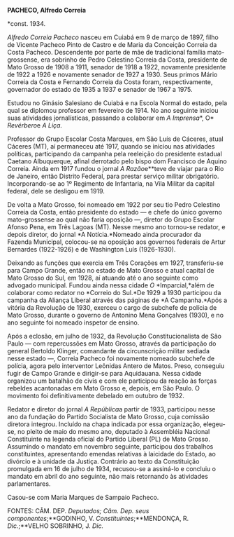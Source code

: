 **PACHECO, Alfredo Correia**

\*const. 1934.

*Alfredo Correia Pacheco* nasceu em Cuiabá em 9 de março de 1897, filho
de Vicente Pacheco Pinto de Castro e de Maria da Conceição Correia da
Costa Pacheco. Descendente por parte de mãe de tradicional família
mato-grossense, era sobrinho de Pedro Celestino Correia da Costa,
presidente de Mato Grosso de 1908 a 1911, senador de 1918 a 1922,
novamente presidente de 1922 a 1926 e novamente senador de 1927 a 1930.
Seus primos Mário Correia da Costa e Fernando Correia da Costa foram,
respectivamente, governador do estado de 1935 a 1937 e senador de 1967 a
1975.

Estudou no Ginásio Salesiano de Cuiabá e na Escola Normal do estado,
pela qual se diplomou professor em fevereiro de 1914. No ano seguinte
iniciou suas atividades jornalísticas, passando a colaborar em *A
Imprensa**, O* *Revérbero*e *A Liça.*

Professor do Grupo Escolar Costa Marques, em São Luís de Cáceres, atual
Cáceres (MT), aí permaneceu até 1917, quando se iniciou nas atividades
políticas, participando da campanha pela reeleição do presidente
estadual Caetano Albuquerque, afinal derrotado pelo bispo dom Francisco
de Aquino Correia. Ainda em 1917 fundou o jornal *A Razão*e**teve de
viajar para o Rio de Janeiro, então Distrito Federal, para prestar
serviço militar obrigatório. Incorporando-se ao 1º Regimento de
Infantaria, na Vila Militar da capital federal, dele se desligou em
1919.

De volta a Mato Grosso, foi nomeado em 1922 por seu tio Pedro Celestino
Correia da Costa, então presidente do estado — e chefe do único governo
mato-grossense ao qual não faria oposição —, diretor do Grupo Escolar
Afonso Pena, em Três Lagoas (MT). Nesse mesmo ano tornou-se redator, e
depois diretor, do jornal *A Notícia.*Nomeado ainda procurador da
Fazenda Municipal, colocou-se na oposição aos governos federais de Artur
Bernardes (1922-1926) e de Washington Luís (1926-1930).

Deixando as funções que exercia em Três Corações em 1927, transferiu-se
para Campo Grande, então no estado de Mato Grosso e atual capital de
Mato Grosso do Sul, em 1928, aí atuando até o ano seguinte como advogado
municipal. Fundou ainda nessa cidade *O* *Imparcial,*além de colaborar
como redator no *Correio do Sul.*De 1929 a 1930 participou da campanha
da Aliança Liberal através das páginas de *A Campanha.*Após a vitória da
Revolução de 1930, exerceu o cargo de subchefe de polícia de Mato
Grosso, durante o governo de Antonino Mena Gonçalves (1930), e no ano
seguinte foi nomeado inspetor de ensino.

Após a eclosão, em julho de 1932, da Revolução Constitucionalista de São
Paulo — com repercussões em Mato Grosso, através da participação do
general Bertoldo Klinger, comandante da circunscrição militar sediada
nesse estado —, Correia Pacheco foi novamente nomeado subchefe de
polícia, agora pelo interventor Leônidas Antero de Matos. Preso,
conseguiu fugir de Campo Grande e dirigir-se para Aquidauana. Nessa
cidade organizou um batalhão de civis e com ele participou da reação às
forças rebeldes acantonadas em Mato Grosso e, depois, em São Paulo. O
movimento foi definitivamente debelado em outubro de 1932.

Redator e diretor do jornal *A República*a partir de 1933, participou
nesse ano da fundação do Partido Socialista de Mato Grosso, cuja
comissão diretora integrou. Incluído na chapa indicada por essa
organização, elegeu-se, no pleito de maio do mesmo ano, deputado à
Assembléia Nacional Constituinte na legenda oficial do Partido Liberal
(PL) de Mato Grosso. Assumindo o mandato em novembro seguinte,
participou dos trabalhos constituintes, apresentando emendas relativas à
laicidade do Estado, ao divórcio e à unidade da Justiça. Contrário ao
texto da Constituição promulgada em 16 de julho de 1934, recusou-se a
assiná-lo e concluiu o mandato em abril do ano seguinte, não mais
retornando às atividades parlamentares.

Casou-se com Maria Marques de Sampaio Pacheco.

FONTES: CÂM. DEP. *Deputados;* *Câm. Dep.* *seus componentes*;**GODINHO,
V. *Constituintes*;**MENDONÇA, R. *Dic.*;**VELHO SOBRINHO, J. *Dic.*

 
